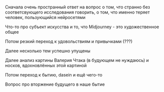 Сначала очень пространный ответ на вопрос о том, что странно без соответсвующего исследования говорить, о том, что именно теряет человек, пользующийся нейросетями

Что-то про субъект искусства и то, что Midjourney - это художественное общее

Потом резкий переход к удовольствиям и привычками (???)

Далее несколько тем успешно упущены

Далее анализ картины Валерия Чтака (в будующем не нуждаюсь) и носков, вдохновлённых этой картиной

Потом переход к бытию, dasein и ещё чего-то

Вопрос про вторжение будущего в наше бытие
